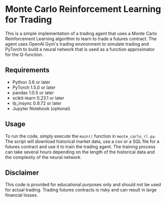 # Monte Carlo Reinforcement Learning for Trading

This is a simple implementation of a trading agent that uses a Monte Carlo Reinforcement Learning algorithm to learn to trade a futures contract. The agent uses OpenAI Gym's trading environment to simulate trading and PyTorch to build a neural network that is used as a function approximator for the Q-function.

## Requirements

- Python 3.6 or later
- PyTorch 1.5.0 or later
- pandas 1.0.5 or later
- scikit-learn 0.23.1 or later
- ib_insync 0.9.72 or later
- Jupyter Notebook (optional)

## Usage

To run the code, simply execute the `main()` function in `monte_carlo_rl.py`. The script will download historical market data, use a csv or a SQL file for a futures contract and use it to train the trading agent. The training process can take several hours depending on the length of the historical data and the complexity of the neural network.

## Disclaimer

This code is provided for educational purposes only and should not be used for actual trading. Trading futures contracts is risky and can result in large financial losses.